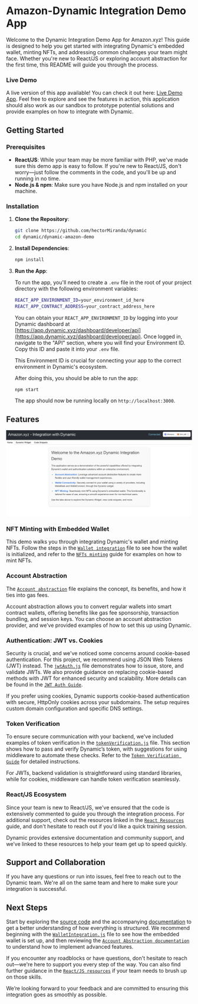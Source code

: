 
# Amazon-Dynamic Integration Demo App

Welcome to the Dynamic Integration Demo App for Amazon.xyz! This guide is designed to help you get started with integrating Dynamic's embedded wallet, minting NFTs, and addressing common challenges your team might face. Whether you're new to React/JS or exploring account abstraction for the first time, this README will guide you through the process.

### **Live Demo**

A live version of this app available! You can check it out here: [Live Demo App](https://dynamic-marcetux-cpfaadggdaaecfaw.westus-01.azurewebsites.net/). Feel free to explore and see the features in action, this application should also work as our sandbox to prototype potential solutions and provide examples on how to integrate with Dynamic.


## Getting Started

### Prerequisites

- **React/JS**: While your team may be more familiar with PHP, we've made sure this demo app is easy to follow. If you're new to React/JS, don't worry—just follow the comments in the code, and you'll be up and running in no time.
- **Node.js & npm**: Make sure you have Node.js and npm installed on your machine.

### Installation

1. **Clone the Repository**:
   ```bash
   git clone https://github.com/hectorMiranda/dynamic
   cd dynamic/dynamic-amazon-demo
   ```

2. **Install Dependencies**:
   ```bash
   npm install
   ```

3. **Run the App**:

   To run the app, you'll need to create a `.env` file in the root of your project directory with the following environment variables:

   ```bash
   REACT_APP_ENVIRONMENT_ID=your_environment_id_here
   REACT_APP_CONTRACT_ADDRESS=your_contract_address_here
   ```

   You can obtain your `REACT_APP_ENVIRONMENT_ID` by logging into your Dynamic dashboard at [https://app.dynamic.xyz/dashboard/developer/api](https://app.dynamic.xyz/dashboard/developer/api). Once logged in, navigate to the "API" section, where you will find your Environment ID. Copy this ID and paste it into your `.env` file.

   This Environment ID is crucial for connecting your app to the correct environment in Dynamic's ecosystem.

   After doing this, you should be able to run the app:

   ```bash
   npm start
   ```
   The app should now be running locally on `http://localhost:3000`.

## Features

![Amazon-app](docs/img/amazon-app-01.jpg)

### NFT Minting with Embedded Wallet

This demo walks you through integrating Dynamic's wallet and minting NFTs. Follow the steps in the [`Wallet integration`](dynamic-amazon-demo/src/components/WalletIntegration.js) file to see how the wallet is initialized, and refer to the [`NFTs minting`](docs/nft_minting.md) guide for examples on how to mint NFTs.

### Account Abstraction

The [`Account abstraction`](docs/account_abstraction.md) file explains the concept, its benefits, and how it ties into gas fees.

Account abstraction allows you to convert regular wallets into smart contract wallets, offering benefits like gas fee sponsorship, transaction bundling, and session keys. You can choose an account abstraction provider, and we’ve provided examples of how to set this up using Dynamic.

### Authentication: JWT vs. Cookies

Security is crucial, and we've noticed some concerns around cookie-based authentication. For this project, we recommend using JSON Web Tokens (JWT) instead. The [`jwtAuth.js`](dynamic-amazon-demo/src/auth/jwtAuth.js) file demonstrates how to issue, store, and validate JWTs. We also provide guidance on replacing cookie-based methods with JWT for enhanced security and scalability. More details can be found in the [`JWT Auth Guide`](docs/jwt_auth_guide.md).

If you prefer using cookies, Dynamic supports cookie-based authentication with secure, HttpOnly cookies across your subdomains. The setup requires custom domain configuration and specific DNS settings.

### Token Verification

To ensure secure communication with your backend, we've included examples of token verification in the [`tokenVerification.js`](dynamic-amazon-demo/src/auth/tokenVerification.js) file. This section shows how to pass and verify Dynamic’s token, with suggestions for using middleware to automate these checks. Refer to the [`Token Verification Guide`](docs/token_verification.md) for detailed instructions.

For JWTs, backend validation is straightforward using standard libraries, while for cookies, middleware can handle token verification seamlessly.

### React/JS Ecosystem

Since your team is new to React/JS, we've ensured that the code is extensively commented to guide you through the integration process. For additional support, check out the resources linked in the [`React Resources`](docs/react_resources.md) guide, and don't hesitate to reach out if you'd like a quick training session.

Dynamic provides extensive documentation and community support, and we’ve linked to these resources to help your team get up to speed quickly.

## Support and Collaboration

If you have any questions or run into issues, feel free to reach out to the Dynamic team. We're all on the same team and here to make sure your integration is successful.

## Next Steps

Start by exploring the [source code](dynamic-amazon-demo/src) and the accompanying [documentation](docs) to get a better understanding of how everything is structured. We recommend beginning with the [`WalletIntegration.js`](dynamic-amazon-demo/src/components/WalletIntegration.js) file to see how the embedded wallet is set up, and then reviewing the [`Account Abstraction documentation`](docs/account_abstraction.md) to understand how to implement advanced features.

If you encounter any roadblocks or have questions, don't hesitate to reach out—we're here to support you every step of the way. You can also find further guidance in the [`React/JS resources`](docs/react_resources.md) if your team needs to brush up on those skills.

We’re looking forward to your feedback and are committed to ensuring this integration goes as smoothly as possible.
